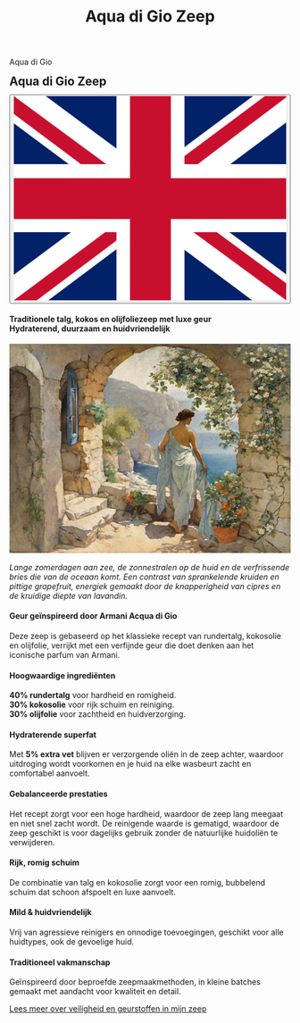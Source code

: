 ﻿---
title: "Aqua di Gio Zeep"
layout: single
author_profile: true
tags: zeep
excerpt_separator: <!--more-->
header:
    overlay_image: random
    overlay_filter: 0.3
    teaser: /assets/images/bull200px.webp
comments: true
---
<div class="body-post-excerpt">
  <p class="body-excerpt-title">Aqua di Gio</p>
</div>
<!--more-->
<style>
.page__content > .body-post-excerpt {
  display: none;
}
</style>

<div class="lang-content lang-nl">
  <div class="lang-header">
    <h2 style="margin: 0.5em 0 0.5em;">Aqua di Gio Zeep</h2>
    <div class="lang-switcher">
      <button id="lang-toggle" onclick="toggleLang()">
        <img id="lang-flag" src="/assets/images/ui/gb.svg" alt="English flag">
      </button>
    </div>
  </div>
  <h4>
    Traditionele talg, kokos en olijfoliezeep met luxe geur<br>
    Hydraterend, duurzaam en huidvriendelijk
  </h4>
  <div class="post-image">
    <img src="/assets/images/content/posts/ArtAquaDiGio.webp" alt="Aqua di Gio Zeep" title="Aqua di Gio"  />
  </div>
  <div class="flavor-text"><p><em>Lange zomerdagen aan zee, de zonnestralen op de huid en de verfrissende bries die van de oceaan komt. Een contrast van sprankelende kruiden en pittige grapefruit, energiek gemaakt door de knapperigheid van cipres en de kruidige diepte van lavandin.</em></p></div>
  <h4>Geur geïnspireerd door Armani Acqua di Gio</h4>
  <p>Deze zeep is gebaseerd op het klassieke recept van rundertalg, kokosolie en olijfolie, verrijkt met een verfijnde geur die doet denken aan het iconische parfum van Armani.</p>
  <h4>Hoogwaardige ingrediënten</h4>
  <p><b>40% rundertalg</b> voor hardheid en romigheid.<br>
     <b>30% kokosolie</b> voor rijk schuim en reiniging.<br>
     <b>30% olijfolie</b> voor zachtheid en huidverzorging.</p>
  <h4>Hydraterende superfat</h4>
  <p>Met <b>5% extra vet</b> blijven er verzorgende oliën in de zeep achter, waardoor uitdroging wordt voorkomen en je huid na elke wasbeurt zacht en comfortabel aanvoelt.</p>
  <h4>Gebalanceerde prestaties</h4>
  <p>Het recept zorgt voor een hoge hardheid, waardoor de zeep lang meegaat en niet snel zacht wordt. De reinigende waarde is gematigd, waardoor de zeep geschikt is voor dagelijks gebruik zonder de natuurlijke huidoliën te verwijderen.</p>
  <h4>Rijk, romig schuim</h4>
  <p>De combinatie van talg en kokosolie zorgt voor een romig, bubbelend schuim dat schoon afspoelt en luxe aanvoelt.</p>
  <h4>Mild & huidvriendelijk</h4>
  <p>Vrij van agressieve reinigers en onnodige toevoegingen, geschikt voor alle huidtypes, ook de gevoelige huid.</p>
  <h4>Traditioneel vakmanschap</h4>
  <p>Geïnspireerd door beproefde zeepmaakmethoden, in kleine batches gemaakt met aandacht voor kwaliteit en detail.</p>
  <div class="safety-info-link">
  <a href="/over-geurstoffen-en-de-veiligheid-van-mijn-zeep/">Lees meer over veiligheid en geurstoffen in mijn zeep</a>
  </div>
</div>

<div class="lang-content lang-en" style="display:none;">
  <div class="lang-header">
    <h2 style="margin: 0.5em 0 0.5em;">Aqua di Gio Soap</h2>
    <div class="lang-switcher">
      <button id="lang-toggle" onclick="toggleLang()">
        <img id="lang-flag" src="/assets/images/ui/nl.svg" alt="Dutch flag">
      </button>
    </div>
  </div>
  <h4>
    Traditional tallow, coconut and olive oil soap with luxurious fragrance<br>
    Moisturizing, long-lasting and skin-friendly
  </h4>
  <div class="post-image">
    <img src="/assets/images/content/posts/ArtAquaDiGio.webp" alt="Aqua di Gio Soap" title="Aqua di Gio"  />
  </div>
  <div class="flavor-text"><p><em>Long summer days by the sea, sunbeams on your skin, and the refreshing ocean breeze. A contrast of sparkling herbs and zesty grapefruit, energized by the crispness of cypress and the aromatic depth of lavandin.</em></p></div>
  <h4>Fragrance inspired by Armani Acqua di Gio</h4>
  <p>This soap is based on the classic recipe of beef tallow, coconut oil, and olive oil, enriched with a refined scent reminiscent of Armani's iconic fragrance.</p>
  <h4>Premium Ingredients</h4>
  <p><b>40% beef tallow</b> for hardness and creaminess.<br>
     <b>30% coconut oil</b> for rich lather and cleansing.<br>
     <b>30% olive oil</b> for mildness and skin conditioning.</p>
  <h4>Moisturizing Superfat</h4>
  <p>With a <b>5% superfat</b>, this bar retains extra nourishing oils, helping to prevent dryness and leaving your skin feeling soft and comfortable after every wash.</p>
  <h4>Balanced Performance</h4>
  <p>The recipe achieves a high hardness value, ensuring the bar lasts longer and resists becoming mushy. The cleansing value is moderate, making it suitable for daily use without stripping natural oils.</p>
  <h4>Rich, Creamy Lather</h4>
  <p>The combination of tallow and coconut oil produces a creamy, bubbly foam that rinses clean and feels luxurious.</p>
  <h4>Gentle & Skin-Friendly</h4>
  <p>Free from harsh detergents and unnecessary additives, this soap is ideal for all skin types, including sensitive skin.</p>
  <h4>Traditional Craftsmanship</h4>
  <p>Inspired by time-tested soapmaking methods, this bar is made in small batches with attention to quality and detail.</p>
  <div class="safety-info-link">
  <a href="/over-geurstoffen-en-de-veiligheid-van-mijn-zeep/">Read more about fragrance safety in my soap</a>
 </div

